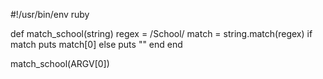 #!/usr/bin/env ruby

def match_school(string)
  regex = /School/
  match = string.match(regex)
  if match
    puts match[0]
  else
    puts ""
  end
end

match_school(ARGV[0])
